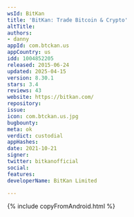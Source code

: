 ```yaml
---
wsId: BitKan
title: 'BitKan: Trade Bitcoin & Crypto'
altTitle: 
authors:
- danny
appId: com.btckan.us
appCountry: us
idd: 1004852205
released: 2015-06-24
updated: 2025-04-15
version: 8.30.1
stars: 3.4
reviews: 43
website: https://bitkan.com/
repository: 
issue: 
icon: com.btckan.us.jpg
bugbounty: 
meta: ok
verdict: custodial
appHashes: 
date: 2021-10-21
signer: 
twitter: bitkanofficial
social: 
features: 
developerName: BitKan Limited

---
```


{% include copyFromAndroid.html %}
